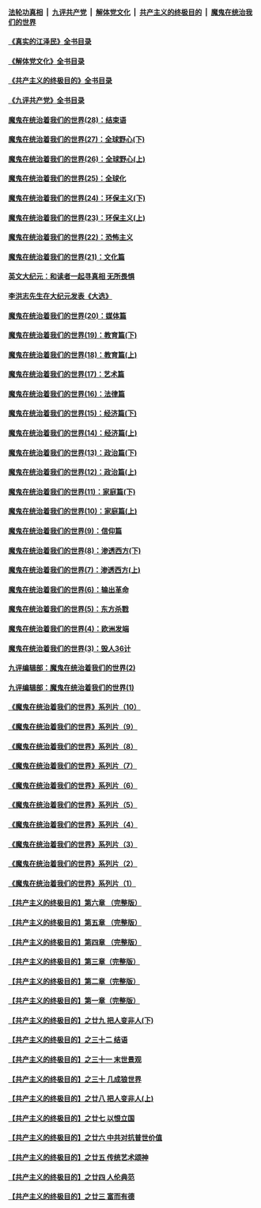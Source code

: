 ####  [法轮功真相](../../../../basic/blob/master/README.md?t=07150831) &nbsp;|&nbsp; [九评共产党](../../../../9ping.md/blob/master/README.md?t=07150831) &nbsp;|&nbsp; [解体党文化](../../../../jtdwh.md/blob/master/README.md?t=07150831)  &nbsp;|&nbsp; [共产主义的终极目的](../../../../gczydzjmd.md/blob/master/README.md?t=07150831) &nbsp;|&nbsp; [魔鬼在统治我们的世界](../../../../mgztzwmdsj.md/blob/master/README.md?t=07150831) 

#### [《真实的江泽民》全书目录](../pages/nsc422/n13721399.md?t=07150831) 

#### [《解体党文化》全书目录](../pages/nsc422/n13721157.md?t=07150831) 

#### [《共产主义的终极目的》全书目录](../pages/nsc422/n13721048.md?t=07150831) 

#### [《九评共产党》全书目录](../pages/nsc422/n13708085.md?t=07150831) 

#### [魔鬼在统治着我们的世界(28)：结束语](../pages/nsc422/n10936246.md?t=07150831) 

#### [魔鬼在统治着我们的世界(27)：全球野心(下)](../pages/nsc422/n10928319.md?t=07150831) 

#### [魔鬼在统治着我们的世界(26)：全球野心(上)](../pages/nsc422/n10900318.md?t=07150831) 

#### [魔鬼在统治着我们的世界(25)：全球化](../pages/nsc422/n10788205.md?t=07150831) 

#### [魔鬼在统治着我们的世界(24)：环保主义(下)](../pages/nsc422/n10695307.md?t=07150831) 

#### [魔鬼在统治着我们的世界(23)：环保主义(上)](../pages/nsc422/n10688613.md?t=07150831) 

#### [魔鬼在统治着我们的世界(22)：恐怖主义](../pages/nsc422/n10614727.md?t=07150831) 

#### [魔鬼在统治着我们的世界(21)：文化篇](../pages/nsc422/n10597706.md?t=07150831) 

#### [英文大纪元：和读者一起寻真相 无所畏惧](../pages/nsc422/n12542027.md?t=07150831) 

#### [李洪志先生在大纪元发表《大选》](../pages/nsc422/n12534746.md?t=07150831) 

#### [魔鬼在统治着我们的世界(20)：媒体篇](../pages/nsc422/n10586579.md?t=07150831) 

#### [魔鬼在统治着我们的世界(19)：教育篇(下)](../pages/nsc422/n10564808.md?t=07150831) 

#### [魔鬼在统治着我们的世界(18)：教育篇(上)](../pages/nsc422/n10526970.md?t=07150831) 

#### [魔鬼在统治着我们的世界(17)：艺术篇](../pages/nsc422/n10499093.md?t=07150831) 

#### [魔鬼在统治着我们的世界(16)：法律篇](../pages/nsc422/n10485969.md?t=07150831) 

#### [魔鬼在统治着我们的世界(15)：经济篇(下)](../pages/nsc422/n10469975.md?t=07150831) 

#### [魔鬼在统治着我们的世界(14)：经济篇(上)](../pages/nsc422/n10457370.md?t=07150831) 

#### [魔鬼在统治着我们的世界(13)：政治篇(下)](../pages/nsc422/n10448270.md?t=07150831) 

#### [魔鬼在统治着我们的世界(12)：政治篇(上)](../pages/nsc422/n10444576.md?t=07150831) 

#### [魔鬼在统治着我们的世界(11)：家庭篇(下)](../pages/nsc422/n10440961.md?t=07150831) 

#### [魔鬼在统治着我们的世界(10)：家庭篇(上)](../pages/nsc422/n10435448.md?t=07150831) 

#### [魔鬼在统治着我们的世界(9)：信仰篇](../pages/nsc422/n10432159.md?t=07150831) 

#### [魔鬼在统治着我们的世界(8)：渗透西方(下)](../pages/nsc422/n10429603.md?t=07150831) 

#### [魔鬼在统治着我们的世界(7)：渗透西方(上)](../pages/nsc422/n10426013.md?t=07150831) 

#### [魔鬼在统治着我们的世界(6)：输出革命](../pages/nsc422/n10421536.md?t=07150831) 

#### [魔鬼在统治着我们的世界(5)：东方杀戮](../pages/nsc422/n10417707.md?t=07150831) 

#### [魔鬼在统治着我们的世界(4)：欧洲发端](../pages/nsc422/n10414890.md?t=07150831) 

#### [魔鬼在统治着我们的世界(3)：毁人36计](../pages/nsc422/n10411583.md?t=07150831) 

#### [九评编辑部：魔鬼在统治着我们的世界(2)](../pages/nsc422/n10410036.md?t=07150831) 

#### [九评编辑部：魔鬼在统治着我们的世界(1)](../pages/nsc422/n10406825.md?t=07150831) 

#### [《魔鬼在统治着我们的世界》系列片（10）](../pages/nsc422/n12292670.md?t=07150831) 

#### [《魔鬼在统治着我们的世界》系列片（9）](../pages/nsc422/n12290859.md?t=07150831) 

#### [《魔鬼在统治着我们的世界》系列片（8）](../pages/nsc422/n12287445.md?t=07150831) 

#### [《魔鬼在统治着我们的世界》系列片（7）](../pages/nsc422/n12283425.md?t=07150831) 

#### [《魔鬼在统治着我们的世界》系列片（6）](../pages/nsc422/n12282314.md?t=07150831) 

#### [《魔鬼在统治着我们的世界》系列片（5）](../pages/nsc422/n12281419.md?t=07150831) 

#### [《魔鬼在统治着我们的世界》系列片（4）](../pages/nsc422/n12274024.md?t=07150831) 

#### [《魔鬼在统治着我们的世界》系列片（3）](../pages/nsc422/n12271322.md?t=07150831) 

#### [《魔鬼在统治着我们的世界》系列片（2）](../pages/nsc422/n12269049.md?t=07150831) 

#### [《魔鬼在统治着我们的世界》系列片（1）](../pages/nsc422/n12267575.md?t=07150831) 

#### [【共产主义的终极目的】第六章 （完整版）](../pages/nsc422/n11428913.md?t=07150831) 

#### [【共产主义的终极目的】第五章 （完整版）](../pages/nsc422/n11428912.md?t=07150831) 

#### [【共产主义的终极目的】第四章 （完整版）](../pages/nsc422/n11428907.md?t=07150831) 

#### [【共产主义的终极目的】第三章（完整版）](../pages/nsc422/n11428848.md?t=07150831) 

#### [【共产主义的终极目的】第二章（完整版）](../pages/nsc422/n11428831.md?t=07150831) 

#### [【共产主义的终极目的】第一章（完整版）](../pages/nsc422/n11417651.md?t=07150831) 

#### [【共产主义的终极目的】之廿九 把人变非人(下)](../pages/nsc422/n11344140.md?t=07150831) 

#### [【共产主义的终极目的】之三十二 结语](../pages/nsc422/n11360535.md?t=07150831) 

#### [【共产主义的终极目的】之三十一 末世景观](../pages/nsc422/n11351129.md?t=07150831) 

#### [【共产主义的终极目的】之三十 几成狼世界](../pages/nsc422/n11348280.md?t=07150831) 

#### [【共产主义的终极目的】之廿八 把人变非人(上)](../pages/nsc422/n11340492.md?t=07150831) 

#### [【共产主义的终极目的】之廿七 以恨立国](../pages/nsc422/n11336944.md?t=07150831) 

#### [【共产主义的终极目的】之廿六 中共对抗普世价值](../pages/nsc422/n11324785.md?t=07150831) 

#### [【共产主义的终极目的】之廿五 传统艺术颂神](../pages/nsc422/n11296396.md?t=07150831) 

#### [【共产主义的终极目的】之廿四 人伦典范](../pages/nsc422/n11296397.md?t=07150831) 

#### [【共产主义的终极目的】之廿三 富而有德](../pages/nsc422/n11283598.md?t=07150831) 

